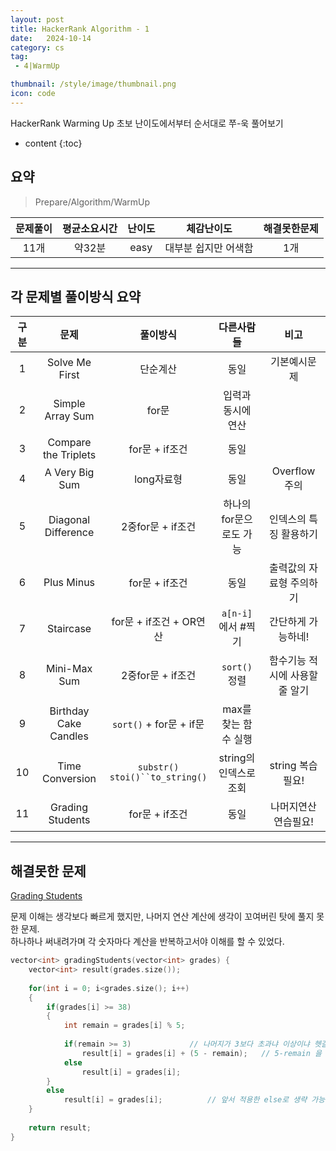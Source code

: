```yaml
---
layout: post
title: HackerRank Algorithm - 1
date:   2024-10-14
category: cs
tag:
 - 4|WarmUp

thumbnail: /style/image/thumbnail.png
icon: code
---
```


HackerRank Warming Up 초보 난이도에서부터 순서대로 쭈-욱 풀어보기  

* content
{:toc}


##  요약

> Prepare/Algorithm/WarmUp

|문제풀이|평균소요시간|난이도|체감난이도|해결못한문제|
|:---:|:---:|:---:|:---:|:---:|
|11개|약32분|easy|대부분 쉽지만 어색함|1개|

***

##  각 문제별 풀이방식 요약

|구분|문제|풀이방식|다른사람들|비고|
|:---:|:---:|:---:|:---:|:---:|
|1|Solve Me First|단순계산|동일|기본예시문제|
|2|Simple Array Sum|for문|입력과 동시에 연산| |
|3|Compare the Triplets|for문 + if조건|동일| |
|4|A Very Big Sum|long자료형|동일|Overflow 주의|
|5|Diagonal Difference|2중for문 + if조건|하나의 for문으로도 가능|인덱스의 특징 활용하기|
|6|Plus Minus|for문 + if조건|동일|출력값의 자료형 주의하기|
|7|Staircase|for문 + if조건 + OR연산|`a[n-i]`에서 #찍기|간단하게 가능하네!|
|8|Mini-Max Sum|2중for문 + if조건|`sort()` 정렬|함수기능 적시에 사용할 줄 알기|
|9|Birthday Cake Candles|`sort()` + for문 + if문|max를 찾는 함수 실행||
|10|Time Conversion|`substr()`<br>`stoi()``to_string()`|string의 인덱스로 조회|string 복습필요!|
|11|Grading Students|for문 + if조건|동일|나머지연산 연습필요!|


***
##  해결못한 문제 

[Grading Students](https://www.hackerrank.com/challenges/grading/problem?isFullScreen=true)

문제 이해는 생각보다 빠르게 했지만,
나머지 연산 계산에 생각이 꼬여버린 탓에 풀지 못한 문제.  
하나하나 써내려가며 각 숫자마다 계산을 반복하고서야 이해를 할 수 있었다.   

```cpp
vector<int> gradingStudents(vector<int> grades) {
    vector<int> result(grades.size());
    
    for(int i = 0; i<grades.size(); i++)
    {
        if(grades[i] >= 38)
        {
            int remain = grades[i] % 5;
        
            if(remain >= 3)				// 나머지가 3보다 초과냐 이상이냐 헷갈림
                result[i] = grades[i] + (5 - remain);	// 5-remain 을 생각하지 못함
            else
                result[i] = grades[i];
        }
        else
            result[i] = grades[i];			// 앞서 적용한 else로 생략 가능하다고 착오함
    }
    
    return result;
}
```
<br>